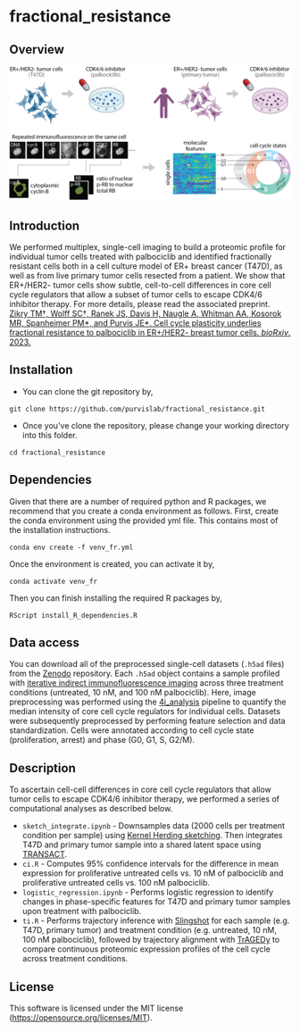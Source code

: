 # fractional_resistance

## Overview
<p>
  <img src="/doc/overview.png"/>
</p>

## Introduction
We performed multiplex, single-cell imaging to build a proteomic profile for individual tumor cells treated with palbociclib and identified fractionally resistant cells both in a cell culture model of ER+ breast cancer (T47D), as well as from live primary tumor cells resected from a patient. We show that ER+/HER2- tumor cells show subtle, cell-to-cell differences in core cell cycle regulators that allow a subset of tumor cells to escape CDK4/6 inhibitor therapy. For more details, please read the associated preprint. [Zikry TM†, Wolff SC†, Ranek JS, Davis H, Naugle A, Whitman AA, Kosorok MR, Spanheimer PM*, and Purvis JE*. Cell cycle plasticity underlies fractional resistance to palbociclib in ER+/HER2- breast tumor cells. _bioRxiv_. 2023.]()

## Installation
* You can clone the git repository by, 
```
git clone https://github.com/purvislab/fractional_resistance.git
```
* Once you've clone the repository, please change your working directory into this folder.
```
cd fractional_resistance
```
## Dependencies

Given that there are a number of required python and R packages, we recommend that you create a conda environment as follows. First, create the conda environment using the provided yml file. This contains most of the installation instructions.
```
conda env create -f venv_fr.yml
```
Once the environment is created, you can activate it by,
```
conda activate venv_fr
```
Then you can finish installing the required R packages by,
```
RScript install_R_dependencies.R
```
## Data access
You can download all of the preprocessed single-cell datasets (`.h5ad` files) from the [Zenodo](https://doi.org/10.5281/zenodo.7930054) repository. Each `.h5ad` object contains a sample profiled with [iterative indirect immunofluorescence imaging](https://pubmed.ncbi.nlm.nih.gov/30072512/) across three treatment conditions (untreated, 10 nM, and 100 nM palbociclib). Here, image preprocessing was performed using the [4i_analysis](https://github.com/purvislab/4i_analysis) pipeline to quantify the median intensity of core cell cycle regulators for individual cells. Datasets were subsequently preprocessed by performing feature selection and data standardization. Cells were annotated according to cell cycle state (proliferation, arrest) and phase (G0, G1, S, G2/M).  

## Description
To ascertain cell-cell differences in core cell cycle regulators that allow tumor cells to escape CDK4/6 inhibitor therapy, we performed a series of computational analyses as described below.

* `sketch_integrate.ipynb` - Downsamples data (2000 cells per treatment condition per sample) using [Kernel Herding sketching](https://dl.acm.org/doi/abs/10.1145/3535508.3545539). Then integrates T47D and primary tumor sample into a shared latent space using [TRANSACT](https://www.pnas.org/doi/10.1073/pnas.2106682118).
* `ci.R` - Computes 95% confidence intervals for the difference in mean expression for proliferative untreated cells vs. 10 nM of palbociclib and proliferative untreated cells vs. 100 nM palbociclib.
* `logistic_regression.ipynb` - Performs logistic regression to identify changes in phase-specific features for T47D and primary tumor samples upon treatment with palbociclib. 
* `ti.R` - Performs trajectory inference with [Slingshot](https://bmcgenomics.biomedcentral.com/articles/10.1186/s12864-018-4772-0) for each sample (e.g. T47D, primary tumor) and treatment condition (e.g. untreated, 10 nM, 100 nM palbociclib), followed by trajectory alignment with [TrAGEDy](https://www.biorxiv.org/content/10.1101/2022.12.21.521424v1) to compare continuous proteomic expression profiles of the cell cycle across treatment conditions.

## License
This software is licensed under the MIT license (https://opensource.org/licenses/MIT).
